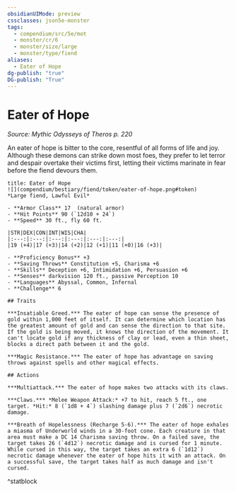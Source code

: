 ```yaml
---
obsidianUIMode: preview
cssclasses: json5e-monster
tags:
  - compendium/src/5e/mot
  - monster/cr/6
  - monster/size/large
  - monster/type/fiend
aliases:
  - Eater of Hope
dg-publish: "true"
DG-publish: "True"
---
```

# Eater of Hope
*Source: Mythic Odysseys of Theros p. 220*  

An eater of hope is bitter to the core, resentful of all forms of life and joy. Although these demons can strike down most foes, they prefer to let terror and despair overtake their victims first, letting their victims marinate in fear before the fiend devours them.

```ad-statblock
title: Eater of Hope
![](compendium/bestiary/fiend/token/eater-of-hope.png#token)
*Large fiend, Lawful Evil*

- **Armor Class** 17  (natural armor)
- **Hit Points** 90 (`12d10 + 24`)
- **Speed** 30 ft., fly 60 ft.

|STR|DEX|CON|INT|WIS|CHA|
|:---:|:---:|:---:|:---:|:---:|:---:|
|19 (+4)|17 (+3)|14 (+2)|12 (+1)|11 (+0)|16 (+3)|

- **Proficiency Bonus** +3
- **Saving Throws** Constitution +5, Charisma +6
- **Skills** Deception +6, Intimidation +6, Persuasion +6
- **Senses** darkvision 120 ft., passive Perception 10
- **Languages** Abyssal, Common, Infernal
- **Challenge** 6

## Traits

***Insatiable Greed.*** The eater of hope can sense the presence of gold within 1,000 feet of itself. It can determine which location has the greatest amount of gold and can sense the direction to that site. If the gold is being moved, it knows the direction of the movement. It can't locate gold if any thickness of clay or lead, even a thin sheet, blocks a direct path between it and the gold.

***Magic Resistance.*** The eater of hope has advantage on saving throws against spells and other magical effects.

## Actions

***Multiattack.*** The eater of hope makes two attacks with its claws.

***Claws.*** *Melee Weapon Attack:* +7 to hit, reach 5 ft., one target. *Hit:* 8 (`1d8 + 4`) slashing damage plus 7 (`2d6`) necrotic damage.

***Breath of Hopelessness (Recharge 5-6).*** The eater of hope exhales a miasma of Underworld winds in a 30-foot cone. Each creature in that area must make a DC 14 Charisma saving throw. On a failed save, the target takes 26 (`4d12`) necrotic damage and is cursed for 1 minute. While cursed in this way, the target takes an extra 6 (`1d12`) necrotic damage whenever the eater of hope hits it with an attack. On a successful save, the target takes half as much damage and isn't cursed.
```
^statblock